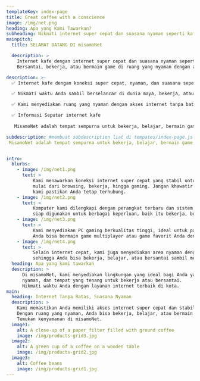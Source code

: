 ```yaml
---
templateKey: index-page
title: Great coffee with a conscience
image: /img/net.png
heading: Apa yang Kami Tawarkan?
subheading: Nikmati internet super cepat dan suasana nyaman seperti kafe  # menghapus semua subheading di index-page.js jikamau di hapus kcuali yg oren
mainpitch:
  title: SELAMAT DATANG DI misamoNet

  description: >
    Internet kafe dengan internet super cepat dan suasana nyaman seperti kafe
    Bersantai, bekerja, atau bermain game di ruang yang nyaman dengan akses internet tanpa batas.

description: >-
  ✅ Internet kafe dengan koneksi super cepat, nyaman, dan suasana seperti di kafe.

  ✅ Nikmati waktu Anda sambil berselancar di dunia maya, bekerja, atau bersantai bersama teman-teman.

  ✅ Kami menyediakan ruang yang nyaman dengan akses internet tanpa batas, cocok untuk berbagai kebutuhan Anda.

  ✅ Informasi Seputar internet kafe
  
   MisamoNet adalah tempat sempurna untuk bekerja, belajar, bermain game, atau hanya bersantai sambil menikmati suasana nyaman dengan internet yang cepat.

subdescription: #membuat subdescription liat di tempates/index-page.js
 MisamoNet adalah tempat sempurna untuk bekerja, belajar, bermain game, atau hanya bersantai sambil menikmati suasana nyaman dengan internet yang cepat.


intro:  
  blurbs:
    - image: /img/net1.png
      text: >
          Kami menawarkan koneksi internet super cepat yang stabil untuk berbagai kebutuhan Anda,
          mulai dari browsing, bekerja, hingga gaming. Jangan khawatir tentang gangguan,
          kami pastikan Anda tetap terhubung.
    - image: /img/net2.png
      text: >
          Komputer kami dilengkapi dengan perangkat terbaru dan sistem operasi terbaik,
          siap digunakan untuk berbagai keperluan, baik itu bekerja, belajar, atau bermain game.
    - image: /img/net3.png
      text: >
          Kami menyediakan PC gaming berkualitas tinggi, ideal untuk para gamer yang ingin bermain dengan performa terbaik.
          Anda bisa bermain game multiplayer atau game favorit Anda dengan lancar.
    - image: /img/net4.png
      text: >
          Selain internet cepat, kami juga menyediakan area nyaman dengan tempat duduk yang santai,
          sehingga Anda bisa bekerja, belajar, atau bersantai sambil menikmati suasana yang tenang.
  heading: Apa yang kami tawarkan
  description: >
      Di misamoNet, kami menyediakan lingkungan yang ideal bagi Anda yang membutuhkan akses internet cepat,
      nyaman, dan tempat yang tenang untuk bekerja atau bersantai.
      Nikmati waktu Anda dengan layanan internet terbaik di kota.
main:
  heading: Internet Tanpa Batas, Suasana Nyaman
  description: >
    Kami memastikan Anda memiliki akses internet super cepat dan stabil untuk semua aktivitas Anda.
    Dengan ruang yang nyaman, Anda bisa bekerja, belajar, atau bermain tanpa gangguan.
    Temukan kenyamanan di misamoNet.
  image1:
    alt: A close-up of a paper filter filled with ground coffee
    image: /img/products-grid3.jpg
  image2:
    alt: A green cup of a coffee on a wooden table
    image: /img/products-grid2.jpg
  image3:
    alt: Coffee beans
    image: /img/products-grid1.jpg
---
```

